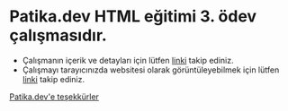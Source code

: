 # Patika.dev HTML eğitimi 3. ödev çalışmasıdır.
* Çalışmanın içerik ve detayları için lütfen [linki](https://app.patika.dev/courses/html/html-odev3) takip ediniz.
* Çalışmayı tarayıcınızda websitesi olarak görüntüleyebilmek için lütfen [linki](https://dilara-koc.github.io/kodluyoruzilkrepo/HTML_hw3/) takip ediniz.

[Patika.dev'e teşekkürler](https://www.patika.dev/tr)